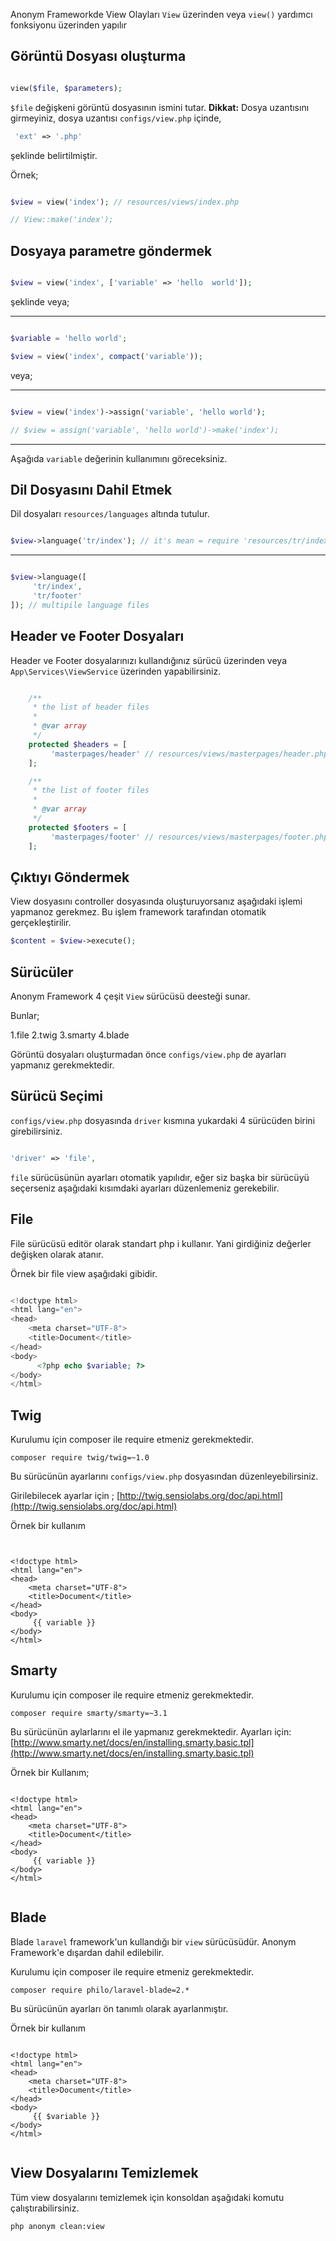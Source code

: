 Anonym Frameworkde View Olayları `View` üzerinden veya `view()` yardımcı fonksiyonu üzerinden yapılır

Görüntü Dosyası oluşturma
------------

```php

view($file, $parameters);

```

`$file` değişkeni görüntü dosyasının ismini tutar. 
**Dikkat:** Dosya uzantısını girmeyiniz, dosya uzantısı `configs/view.php` içinde, 
```php
 'ext' => '.php'
```

şeklinde belirtilmiştir.

Örnek;

```php

$view = view('index'); // resources/views/index.php

// View::make('index');

```

Dosyaya parametre göndermek
----------

```php

$view = view('index', ['variable' => 'hello  world']);
```

şeklinde veya;

--------------

```php

$variable = 'hello world';

$view = view('index', compact('variable'));

```

veya;

--------------

```php

$view = view('index')->assign('variable', 'hello world');

// $view = assign('variable', 'hello world')->make('index');

```

*************


Aşağıda `variable` değerinin kullanımını göreceksiniz.

Dil Dosyasını Dahil Etmek
-----------

Dil dosyaları `resources/languages` altında tutulur.


```php

$view->language('tr/index'); // it's mean = require 'resources/tr/index.php';

```

************

```php

$view->language([
     'tr/index',
     'tr/footer'
]); // multipile language files

```

Header ve Footer Dosyaları
----------
Header ve Footer dosyalarınızı kullandığınız sürücü üzerinden veya `App\Services\ViewService` üzerinden yapabilirsiniz.

```php

    /**
     * the list of header files
     *
     * @var array
     */
    protected $headers = [
         'masterpages/header' // resources/views/masterpages/header.php
    ];

    /**
     * the list of footer files
     *
     * @var array
     */
    protected $footers = [
         'masterpages/footer' // resources/views/masterpages/footer.php
    ];

```

Çıktıyı Göndermek
--------

View dosyasını controller dosyasında oluşturuyorsanız aşağıdaki işlemi yapmanoz gerekmez. Bu işlem framework tarafından otomatik gerçekleştirilir.

```php
$content = $view->execute();

```

Sürücüler
---------


Anonym Framework 4 çeşit `View` sürücüsü deesteği sunar.

Bunlar;

1.file
2.twig
3.smarty
4.blade


Görüntü dosyaları oluşturmadan önce `configs/view.php` de ayarları yapmanız gerekmektedir.

Sürücü Seçimi
------------------

`configs/view.php` dosyasında `driver`  kısmına yukardaki 4 sürücüden birini girebilirsiniz.

```php

'driver' => 'file',

```

`file` sürücüsünün ayarları otomatik yapılıdır, eğer siz başka bir sürücüyü seçerseniz aşağıdaki kısımdaki ayarları düzenlemeniz gerekebilir.


File
-------------


File sürücüsü editör olarak standart php i kullanır. Yani girdiğiniz değerler değişken olarak atanır.

Örnek bir file view aşağıdaki gibidir.


```php

<!doctype html>
<html lang="en">
<head>
    <meta charset="UTF-8">
    <title>Document</title>
</head>
<body>
      <?php echo $variable; ?>
</body>
</html>

```


Twig
--------


Kurulumu için composer ile require etmeniz gerekmektedir.


```
composer require twig/twig=~1.0
```

Bu sürücünün ayarlarını `configs/view.php` dosyasından düzenleyebilirsiniz.

Girilebilecek ayarlar için ; [http://twig.sensiolabs.org/doc/api.html](http://twig.sensiolabs.org/doc/api.html)

Örnek bir kullanım

```twig


<!doctype html>
<html lang="en">
<head>
    <meta charset="UTF-8">
    <title>Document</title>
</head>
<body>
     {{ variable }}
</body>
</html>

```

Smarty
--------

Kurulumu için composer ile require etmeniz gerekmektedir.

```
composer require smarty/smarty=~3.1
```

Bu sürücünün aylarlarını el ile yapmanız gerekmektedir.
Ayarları için: [http://www.smarty.net/docs/en/installing.smarty.basic.tpl](http://www.smarty.net/docs/en/installing.smarty.basic.tpl)

Örnek bir Kullanım;

```twig

<!doctype html>
<html lang="en">
<head>
    <meta charset="UTF-8">
    <title>Document</title>
</head>
<body>
     {{ variable }}
</body>
</html>


```

Blade
------

Blade `laravel` framework'un kullandığı bir `view` sürücüsüdür. Anonym Framework'e dışardan dahil edilebilir.

Kurulumu için composer ile require etmeniz gerekmektedir.

`composer require philo/laravel-blade=2.*`

Bu sürücünün ayarları ön tanımlı olarak ayarlanmıştır.

Örnek bir kullanım

```twig

<!doctype html>
<html lang="en">
<head>
    <meta charset="UTF-8">
    <title>Document</title>
</head>
<body>
     {{ $variable }}
</body>
</html>


```


View Dosyalarını Temizlemek
-------------

Tüm view dosyalarını temizlemek için konsoldan aşağıdaki komutu çalıştırabilirsiniz.


```sh
php anonym clean:view
```